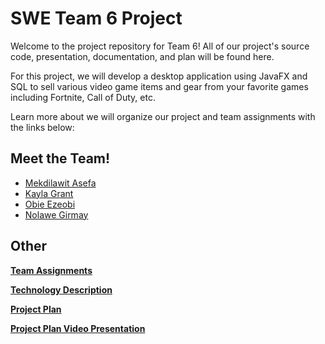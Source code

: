 # SWE Team 6 Project

Welcome to the project repository for Team 6! All of our project's source code, presentation, documentation, and plan will be found here. 

For this project, we will develop a desktop application using JavaFX and SQL to sell various video game items and gear from your favorite games including Fortnite, Call of Duty, etc.

Learn more about we will organize our project and team assignments with the links below:

## Meet the Team!

* [Mekdilawit Asefa](https://github.com/masefa11/swe3313Project/blob/main/Mekdilawit-Asefa-Resume.md)
* [Kayla Grant](https://github.com/masefa11/swe3313Project/blob/main/Kayla-Grant-Resume.md)
* [Obie Ezeobi](https://github.com/masefa11/swe3313Project/blob/main/Obie-Ezeobi-Resume.md)
* [Nolawe Girmay](https://github.com/masefa11/swe3313Project/blob/main/Nolawe-Girmay-Resume.md)

## Other 
**[Team Assignments](https://github.com/masefa11/swe3313Project/blob/main/Team-Assignments.md)**

**[Technology Description](https://github.com/masefa11/swe3313Project/tree/main)**

**[Project Plan](https://github.com/masefa11/swe3313Project/blob/main/Project-Plan.md)**

**[Project Plan Video Presentation](https://youtu.be/qFmSASKqQlc)**
